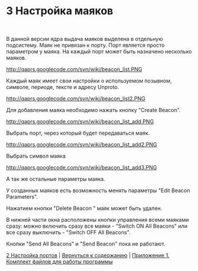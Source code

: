 # 3 Настройка маяков #
<br />

В данной версии ядра выдача маяков выделена в отдельную подсистему. Маяк не привязан к порту. Порт является просто параметром у маяка. На каждый порт может быть назначено несколько маяков.

http://qaprs.googlecode.com/svn/wiki/beacon_list.PNG <br />

Каждый маяк имеет свои настройки о используемом позывном, символе, периоде, тексте и адресу Unproto.

http://qaprs.googlecode.com/svn/wiki/beacon_list2.PNG <br />

Для добавления маяка необходимо нажать кнопку "Create Beacon".

http://qaprs.googlecode.com/svn/wiki/beacon_list_add.PNG <br />

Выбрать порт, через который будет передаваться маяк.

http://qaprs.googlecode.com/svn/wiki/beacon_list_add2.PNG <br />

Выбрать символ маяка

http://qaprs.googlecode.com/svn/wiki/beacon_list_add3.PNG <br />

А так же остальные параметры маяка.


У созданных маяков есть возможность менять параметры "Edit Beacon Parameters".

Нажатием кнопки "Delete Beacon " маяк может быть удален.

В нижней части окна расположены кнопки управления всеми маяками сразу: можно включить сразу все маяки - "Switch ON All Beacons" или все сразу выключить - "Switch OFF All Beacons".

Кнопки "Send All Beacons" и "Send Beacon" пока не работают.

[2 Настройка портов](http://code.google.com/p/qaprs/wiki/rem_man02_ru) | [Вернуться к содержанию](http://code.google.com/p/qaprs/wiki/content_ru) | [Приложение 1. Комплект файлов для работы программы](http://code.google.com/p/qaprs/wiki/rem_man_pr1_ru)